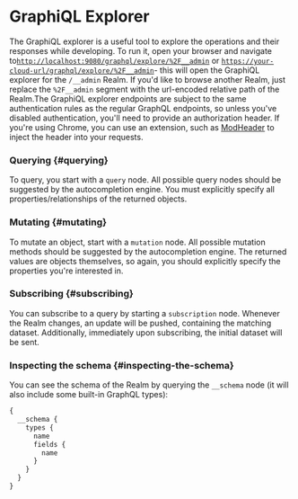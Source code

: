 # GraphiQL Explorer

The GraphiQL explorer is a useful tool to explore the operations and their responses while developing. To run it, open your browser and navigate to[`http://localhost:9080/graphql/explore/%2F__admin`](http://localhost:9080/graphql/explore/%2F__admin) or [`https://your-cloud-url/graphql/explore/%2F__admin`](http://localhost:9080/graphql/explore/%2F__admin)- this will open the GraphiQL explorer for the `/__admin` Realm. If you'd like to browse another Realm, just replace the `%2F__admin` segment with the url-encoded relative path of the Realm.The GraphiQL explorer endpoints are subject to the same authentication rules as the regular GraphQL endpoints, so unless you've disabled authentication, you'll need to provide an authorization header. If you're using Chrome, you can use an extension, such as [ModHeader](https://chrome.google.com/webstore/detail/modheader/idgpnmonknjnojddfkpgkljpfnnfcklj) to inject the header into your requests.

### Querying {#querying}

To query, you start with a `query` node. All possible query nodes should be suggested by the autocompletion engine. You must explicitly specify all properties/relationships of the returned objects.

### Mutating {#mutating}

To mutate an object, start with a `mutation` node. All possible mutation methods should be suggested by the autocompletion engine. The returned values are objects themselves, so again, you should explicitly specify the properties you're interested in.

### Subscribing {#subscribing}

You can subscribe to a query by starting a `subscription` node. Whenever the Realm changes, an update will be pushed, containing the matching dataset. Additionally, immediately upon subscribing, the initial dataset will be sent.

### Inspecting the schema {#inspecting-the-schema}

You can see the schema of the Realm by querying the `__schema` node \(it will also include some built-in GraphQL types\):

```javascript
{
  __schema {
    types {
      name
      fields {
        name
      }
    }
  }
}
```

